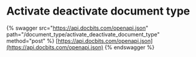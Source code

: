 # Activate deactivate document type

{% swagger src="https://api.docbits.com/openapi.json" path="/document_type/activate_deactivate_document_type" method="post" %}
[https://api.docbits.com/openapi.json](https://api.docbits.com/openapi.json)
{% endswagger %}
